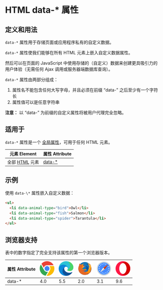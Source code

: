 HTML data-\* 属性
===

## 定义和用法

`data-*` 属性用于存储页面或应用程序私有的自定义数据。

`data-*` 属性使我们能够在所有 HTML 元素上嵌入自定义数据属性。

然后可以在页面的 JavaScript 中使用存储的（自定义）数据来创建更具吸引力的用户体验（无需任何 Ajax 调用或服务器端数据库查询）。

`data-*` 属性由两部分组成：

1. 属性名不能包含任何大写字母，并且必须在前缀 “data-” 之后至少有一个字符长
2. 属性值可以是任意字符串

**注意：** 以 “data-” 为前缀的自定义属性将被用户代理完全忽略。

## 适用于

`data-*` 属性是一个 [全局属性](../reference/standardattributes.md)，可用于任何 HTML 元素。

| 元素 Element | 属性 Attribute |
| ----- | ----- |
| 全部 [HTML](../reference/byfunc.md) 元素 | [data-\*](./global/data.md) |

## 示例

使用 `data-\*` 属性嵌入自定义数据：

```html idoc:preview:iframe
<ul>
  <li data-animal-type="bird">Owl</li>
  <li data-animal-type="fish">Salmon</li>
  <li data-animal-type="spider">Tarantula</li>
</ul>
```

## 浏览器支持

表中的数字指定了完全支持该属性的第一个浏览器版本。

| 属性 Attribute | ![chrome][1] | ![edge][2] | ![firefox][3] | ![safari][4] | ![opera][5] |
| ------- | --- | --- | --- | --- | --- |
| data-\*   | 4.0 | 5.5 | 2.0 | 3.1 | 9.6 |

[1]: ../assets/chrome.svg
[2]: ../assets/edge.svg
[3]: ../assets/firefox.svg
[4]: ../assets/safari.svg
[5]: ../assets/opera.svg